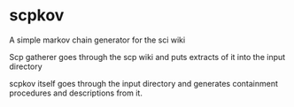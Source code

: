 # scpkov
A simple markov chain generator for the sci wiki

Scp gatherer goes through the scp wiki and puts extracts of it into the input directory

scpkov itself goes through the input directory and generates containment procedures and descriptions from it.
